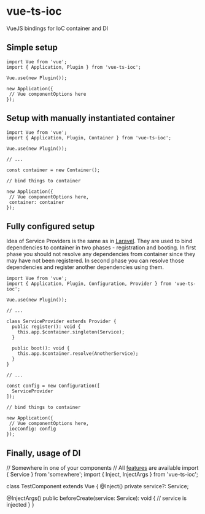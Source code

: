 # vue-ts-ioc
VueJS bindings for IoC container and DI

## Simple setup
```
import Vue from 'vue';
import { Application, Plugin } from 'vue-ts-ioc';

Vue.use(new Plugin());

new Application({
 // Vue componentOptions here
});
```
## Setup with manually instantiated container
```
import Vue from 'vue';
import { Application, Plugin, Container } from 'vue-ts-ioc';

Vue.use(new Plugin());

// ...

const container = new Container();

// bind things to container

new Application({
 // Vue componentOptions here,
 container: container
});
```
## Fully configured setup
Idea of Service Providers is the same as in [Laravel](https://laravel.com/). 
They are used to bind dependencies to container in two phases - registration and booting.
In first phase you should not resolve any dependencies from container since they may have not been registered.
In second phase you can resolve those dependencies and register another dependencies using them.
```
import Vue from 'vue';
import { Application, Plugin, Configuration, Provider } from 'vue-ts-ioc';

Vue.use(new Plugin());

// ...

class ServiceProvider extends Provider {
  public register(): void {
    this.app.$container.singleton(Service);
  }
  
  public boot(): void {
    this.app.$container.resolve(AnotherService);
  }
}

// ...

const config = new Configuration([
  ServiceProvider
]);

// bind things to container

new Application({
 // Vue componentOptions here,
 iocConfig: config
});
```

## Finally, usage of DI
// Somewhere in one of your components
// All [features](https://github.com/glebivanov816/ts-ioc-di) are available
import { Service } from 'somewhere';
import { Inject, InjectArgs } from 'vue-ts-ioc';

class TestComponent extends Vue {
  @Inject()
  private service?: Service;
  
  @InjectArgs()
  public beforeCreate(service: Service): void {
    // service is injected
  }
}

```
